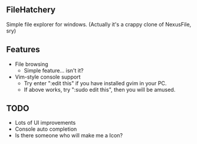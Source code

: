 FileHatchery
------------

Simple file explorer for windows.
(Actually it's a crappy clone of NexusFile, sry)

## Features

* File browsing
  * Simple feature... isn't it?
* Vim-style console support
  * Try enter ":edit this" if you have installed gvim in your PC.
  * If above works, try ":sudo edit this", then you will be amused.

## TODO

* Lots of UI improvements
* Console auto completion
* Is there someone who will make me a Icon?
